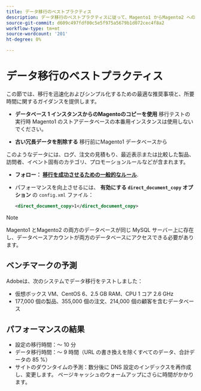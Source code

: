 ```yaml
---
title: データ移行のベストプラクティス
description: データ移行のベストプラクティスに従って、Magento1 からMagento2 への正常なアップグレードを実現します。
source-git-commit: d609c497fdf00c5e5f975a5679b1d072cec4f8a2
workflow-type: tm+mt
source-wordcount: '201'
ht-degree: 0%

---
```



# データ移行のベストプラクティス

この節では、移行を迅速化およびシンプル化するための最適な推奨事項と、所要時間に関するガイダンスを提供します。

* **データベース 1 インスタンスからのMagentoのコピーを使用** 移行テストの実行時 Magento1 のストアデータベースの本番用インスタンスは使用しないでください。

* **古い冗長データを削除する** 移行前にMagento1 データベースから

このようなデータには、ログ、注文の見積もり、最近表示または比較した製品、訪問者、イベント固有のカテゴリ、プロモーションルールなどが含まれます。

* **フォロー： [移行を成功させるための一般的なルール](migrate-data/overview.md#migration-overview)**.

* パフォーマンスを向上させるには、 **有効にする `direct_document_copy` オプション** の `config.xml` ファイル：

   ```xml
   <direct_document_copy>1</direct_document_copy>
   ```

>[!NOTE]
>
>Magento1 とMagento2 の両方のデータベースが同じ MySQL サーバー上に存在し、データベースアカウントが両方のデータベースにアクセスできる必要があります。

## ベンチマークの予測

Adobeは、次のシステムでデータ移行をテストしました：

* 仮想ボックス VM、CentOS 6、2.5 GB RAM、CPU 1 コア 2.6 GHz
* 177,000 個の製品、355,000 個の注文、214,000 個の顧客を含むデータベース

## パフォーマンスの結果

* 設定の移行時間：～ 10 分
* データ移行時間：～ 9 時間（URL の書き換えを除くすべてのデータ、合計データの 85 %）
* サイトのダウンタイムの予測：数分後に DNS 設定のインデックスを再作成し、変更します。 ページキャッシュのウォームアップにさらに時間がかかります。
